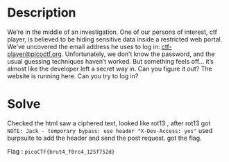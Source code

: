 # Description
We’re in the middle of an investigation. One of our persons of interest, ctf player, is believed to be hiding sensitive data inside a restricted web portal. We’ve uncovered the email address he uses to log in: ctf-player@picoctf.org. Unfortunately, we don’t know the password, and the usual guessing techniques haven’t worked. But something feels off... it’s almost like the developer left a secret way in. Can you figure it out? The website is running here. Can you try to log in?

# Solve

Checked the html saw a ciphered text, looked like rot13 , after rot13 got ` NOTE: Jack - temporary bypass: use header "X-Dev-Access: yes" ` used burpsuite to add the header and send the post request. got the flag.

Flag : `picoCTF{brut4_f0rc4_125f752d}`
